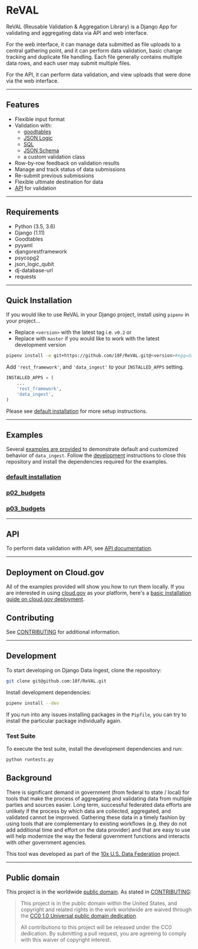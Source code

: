 # ReVAL

ReVAL (Reusable Validation & Aggregation Library) is a Django App for validating and aggregating data via API and web interface.

For the web interface, it can manage data submitted as file uploads to a central gathering point, and it can perform data validation, basic change tracking and duplicate file handling.  Each file generally contains multiple data rows, and each user may submit multiple files.

For the API, it can perform data validation, and view uploads that were done via the web interface.

---

## Features

- Flexible input format
- Validation with:
  - [goodtables](https://github.com/frictionlessdata/goodtables-py)
  - [JSON Logic](https://github.com/QubitProducts/json-logic-py)
  - [SQL](https://sqlite.org/lang_keywords.html)
  - [JSON Schema](https://github.com/Julian/jsonschema)
  - a custom validation class
- Row-by-row feedback on validation results
- Manage and track status of data submissions
- Re-submit previous submissions
- Flexible ultimate destination for data
- [API](docs/api.md) for validation

---

## Requirements

* Python (3.5, 3.6)
* Django (1.11)
* Goodtables
* pyyaml
* djangorestframework
* psycopg2
* json_logic_qubit
* dj-database-url
* requests

---

## Quick Installation

If you would like to use ReVAL in your Django project, install using `pipenv` in your project...

- Replace `<version>` with the latest tag i.e. `v0.2` or
- Replace with `master` if you would like to work with the latest development version

```bash
pipenv install -e git+https://github.com/18F/ReVAL.git@<version>#egg=data-ingest
```

Add `'rest_framework'`, and `'data_ingest'` to your `INSTALLED_APPS` setting.

```python
INSTALLED_APPS = (
    ...
    'rest_framework',
    'data_ingest',
)
```

Please see [default installation](./examples/defaults/) for more setup instructions.

---

## Examples

Several [examples are provided](./examples/) to demonstrate default and customized behavior of  `data_ingest`.
Follow the [development](#development) instructions to close this repository and install the dependencies required for the examples.

### [default installation](examples/defaults/README.md)

### [p02_budgets](examples/p02_budgets/README.md)

### [p03_budgets](examples/p03_budgets/README.md)

---

## API

To perform data validation with API, see [API documentation](docs/api.md).

---

## Deployment on Cloud.gov

All of the examples provided will show you how to run them locally.  If you are interested in using [cloud.gov](https://cloud.gov) as your platform, here's a [basic installation guide on cloud.gov deployment](docs/cloud.gov.md).


## Contributing

See [CONTRIBUTING](CONTRIBUTING.md) for additional information.

---

## Development

To start developing on Django Data Ingest, clone the repository:

```bash
git clone git@github.com:18f/ReVAL.git
```

Install development dependencies:

```bash
pipenv install --dev
```

If you run into any issues installing packages in the `Pipfile`, you can try to install the particular package individually again.

### Test Suite

To execute the test suite, install the development dependencies and run:
```bash
python runtests.py
```

## Background

There is significant demand in government (from federal to state / local) for tools that make the process of aggregating and validating data from multiple parties and sources easier. Long term, successful federated data efforts are unlikely if the process by which data are collected, aggregated, and validated cannot be improved. Gathering these data in a timely fashion by using tools that are complementary to existing workflows (e.g. they do not add additional time and effort on the data provider) and that are easy to use will help modernize the way the federal government functions and interacts with other government agencies.

This tool was developed as part of the [10x U.S. Data Federation](https://github.com/18F/data-federation-project/tree/master/updates) project.

---

## Public domain

This project is in the worldwide [public domain](LICENSE.md). As stated in [CONTRIBUTING](CONTRIBUTING.md):

> This project is in the public domain within the United States, and copyright and related rights in the work worldwide are waived through the [CC0 1.0 Universal public domain dedication](https://creativecommons.org/publicdomain/zero/1.0/).
>
> All contributions to this project will be released under the CC0 dedication. By submitting a pull request, you are agreeing to comply with this waiver of copyright interest.
